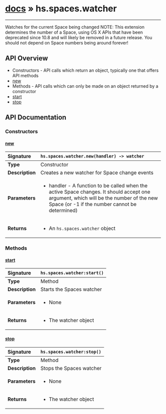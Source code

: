 # [docs](index.md) » hs.spaces.watcher
---

Watches for the current Space being changed
NOTE: This extension determines the number of a Space, using OS X APIs that have been deprecated since 10.8 and will likely be removed in a future release. You should not depend on Space numbers being around forever!

## API Overview
* Constructors - API calls which return an object, typically one that offers API methods
 * [new](#new)
* Methods - API calls which can only be made on an object returned by a constructor
 * [start](#start)
 * [stop](#stop)

## API Documentation

### Constructors

#### [new](#new)
| <span style="float: left;">**Signature**</span> | <span style="float: left;">`hs.spaces.watcher.new(handler) -> watcher` </span>                                                          |
| -----------------------------------------------------|---------------------------------------------------------------------------------------------------------|
| **Type**                                             | Constructor                                                                                         |
| **Description**                                      | Creates a new watcher for Space change events                                                                                         |
| **Parameters**                                       | <ul><li>handler - A function to be called when the active Space changes. It should accept one argument, which will be the number of the new Space (or -1 if the number cannot be determined)</li></ul> |
| **Returns**                                          | <ul><li>An `hs.spaces.watcher` object</li></ul>          |

### Methods

#### [start](#start)
| <span style="float: left;">**Signature**</span> | <span style="float: left;">`hs.spaces.watcher:start()` </span>                                                          |
| -----------------------------------------------------|---------------------------------------------------------------------------------------------------------|
| **Type**                                             | Method                                                                                         |
| **Description**                                      | Starts the Spaces watcher                                                                                         |
| **Parameters**                                       | <ul><li>None</li></ul> |
| **Returns**                                          | <ul><li>The watcher object</li></ul>          |

#### [stop](#stop)
| <span style="float: left;">**Signature**</span> | <span style="float: left;">`hs.spaces.watcher:stop()` </span>                                                          |
| -----------------------------------------------------|---------------------------------------------------------------------------------------------------------|
| **Type**                                             | Method                                                                                         |
| **Description**                                      | Stops the Spaces watcher                                                                                         |
| **Parameters**                                       | <ul><li>None</li></ul> |
| **Returns**                                          | <ul><li>The watcher object</li></ul>          |

